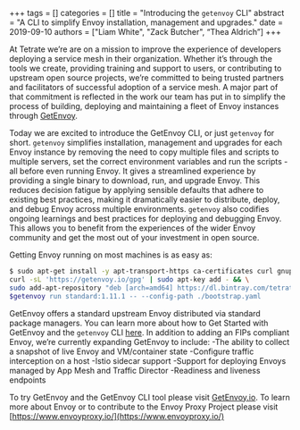 +++ tags = [] categories = [] title = "Introducing the `getenvoy` CLI" abstract = "A CLI to simplify Envoy installation, management and upgrades." date = 2019-09-10 authors = ["Liam White", "Zack Butcher", “Thea Aldrich”] +++


At Tetrate we’re are on a mission to improve the experience of developers deploying a service mesh in their organization. Whether it’s through the tools we create, providing training and support to users, or contributing to upstream open source projects, we’re committed to being trusted partners and facilitators of successful adoption of a service mesh. A major part of that commitment is reflected in the work our team has put in to simplify the process of building, deploying and maintaining a fleet of Envoy instances through [GetEnvoy](https://www.getenvoy.io).

Today we are excited to introduce the GetEnvoy CLI, or just `getenvoy` for short. `getenvoy` simplifies installation, management and upgrades for each Envoy instance by removing the need to copy multiple files and scripts to multiple servers, set the correct environment variables and run the scripts - all before even running Envoy. It gives a streamlined experience by providing a single binary to download, run, and upgrade Envoy. This reduces decision fatigue by applying sensible defaults that adhere to existing best practices, making it dramatically easier to distribute, deploy, and debug Envoy across multiple environments. `getenvoy` also codifies ongoing learnings and best practices for deploying and debugging Envoy. This allows you to benefit from the experiences of the wider Envoy community and get the most out of your investment in open source.

Getting Envoy running on most machines is as easy as:

```sh
$ sudo apt-get install -y apt-transport-https ca-certificates curl gnupg2 software-properties-common && \
curl -sL 'https://getenvoy.io/gpg' | sudo apt-key add - && \
sudo add-apt-repository "deb [arch=amd64] https://dl.bintray.com/tetrate/getenvoy-deb 
$getenvoy run standard:1.11.1 -- --config-path ./bootstrap.yaml
```

GetEnvoy offers a standard upstream Envoy distributed via standard package managers. You can learn more about how to Get Started with GetEnvoy and the `getenvoy` CLI [here](https://www.getenvoy.io/platforms/). In addition to adding an FIPs compliant Envoy, we’re currently expanding GetEnvoy to include:
-The ability to collect a snapshot of live Envoy and VM/container state
-Configure traffic interception on a host
-Istio sidecar support
-Support for deploying Envoys managed by App Mesh and Traffic Director
-Readiness and liveness endpoints

To try GetEnvoy and the GetEnvoy CLI tool please visit [GetEnvoy.io](https://www.getenvoy.io/). To learn more about Envoy or to contribute to the Envoy Proxy Project please visit [https://www.envoyproxy.io/](https://www.envoyproxy.io/)
